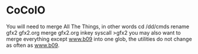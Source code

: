 # CoCoIO
You will need to merge All The Things, in other words
  cd /dd/cmds
  rename gfx2 gfx2.org
  merge gfx2.org inkey syscall >gfx2
you may also want to merge everything except www.b09 into one glob, the utilities do not change as often as www.b09.


